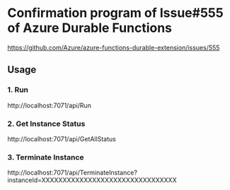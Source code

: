 # Confirmation program of Issue#555 of Azure Durable Functions

https://github.com/Azure/azure-functions-durable-extension/issues/555

## Usage

### 1. Run
http://localhost:7071/api/Run


### 2. Get Instance Status
http://localhost:7071/api/GetAllStatus

### 3. Terminate Instance
http://localhost:7071/api/TerminateInstance?instanceId=XXXXXXXXXXXXXXXXXXXXXXXXXXXXXXXX
